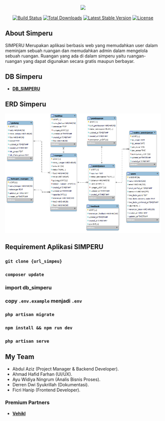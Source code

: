<p align="center"><a href="https://laravel.com" target="_blank"><img src="https://raw.githubusercontent.com/laravel/art/master/logo-lockup/5%20SVG/2%20CMYK/1%20Full%20Color/laravel-logolockup-cmyk-red.svg" width="400"></a></p>

<p align="center">
<a href="https://travis-ci.org/laravel/framework"><img src="https://travis-ci.org/laravel/framework.svg" alt="Build Status"></a>
<a href="https://packagist.org/packages/laravel/framework"><img src="https://img.shields.io/packagist/dt/laravel/framework" alt="Total Downloads"></a>
<a href="https://packagist.org/packages/laravel/framework"><img src="https://img.shields.io/packagist/v/laravel/framework" alt="Latest Stable Version"></a>
<a href="https://packagist.org/packages/laravel/framework"><img src="https://img.shields.io/packagist/l/laravel/framework" alt="License"></a>
</p>

## About Simperu

SIMPERU Merupakan aplikasi berbasis web yang memudahkan user dalam meminjam sebuah ruangan dan memudahkan admin dalam mengelola sebuah ruangan. Ruangan yang ada di dalam simperu yaitu ruangan-ruangan yang dapat digunakan secara gratis maupun berbayar.

## DB Simperu
- **[DB_SIMPERU](https://github.com/abdulaziz1999/simperu/blob/abdulaziz/db_simperu.sql)**

## ERD Simperu
<p align="center">
<a href="https://raw.githubusercontent.com/abdulaziz1999/simperu/abdulaziz/erd_simperu.png"><img src="https://raw.githubusercontent.com/abdulaziz1999/simperu/abdulaziz/erd_simperu.png" alt="Build Status"></a>
</p>

## Requirement Aplikasi SIMPERU
### `git clone {url_simpeu}`
### `composer update`
### import db_simperu
### copy `.env.example` menjadi `.env`
### `php artisan migrate`
### `npm install && npm run dev`
### `php artisan serve`

## My Team
- Abdul Aziz (Project Manager & Backend Developer).
- Ahmad Hafid Farhan (UI/UX).
- Ayu Widiya Ningrum (Analis Bisnis Proses).
- Derren Dwi Syukrillah (Dokumentasi).
- Ficri Hanip (Frontend Developer).

### Premium Partners

- **[Vehikl](https://vehikl.com/)**


